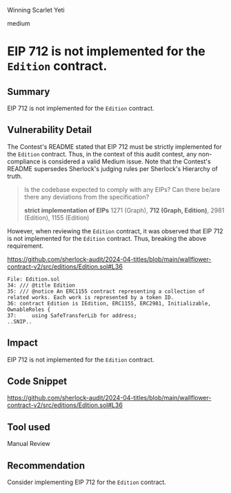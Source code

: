 Winning Scarlet Yeti

medium

# EIP 712 is not implemented for the `Edition` contract.

## Summary

EIP 712 is not implemented for the `Edition` contract.

## Vulnerability Detail

The Contest's README stated that EIP 712 must be strictly implemented for the `Edition` contract. Thus, in the context of this audit contest, any non-compliance is considered a valid Medium issue. Note that the Contest's README supersedes Sherlock's judging rules per Sherlock's Hierarchy of truth.

> Is the codebase expected to comply with any EIPs? Can there be/are there any deviations from the specification?
>
> **strict implementation of EIPs**
> 1271 (Graph), **712 (Graph, Edition)**, 2981 (Edition), 1155 (Edition)

However, when reviewing the `Edition` contract, it was observed that EIP 712 is not implemented for the `Edition` contract. Thus, breaking the above requirement.

https://github.com/sherlock-audit/2024-04-titles/blob/main/wallflower-contract-v2/src/editions/Edition.sol#L36

```solidity
File: Edition.sol
34: /// @title Edition
35: /// @notice An ERC1155 contract representing a collection of related works. Each work is represented by a token ID.
36: contract Edition is IEdition, ERC1155, ERC2981, Initializable, OwnableRoles {
37:     using SafeTransferLib for address;
..SNIP..
```

## Impact

EIP 712 is not implemented for the `Edition` contract.

## Code Snippet

https://github.com/sherlock-audit/2024-04-titles/blob/main/wallflower-contract-v2/src/editions/Edition.sol#L36

## Tool used

Manual Review

## Recommendation

Consider implementing EIP 712 for the `Edition` contract.